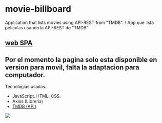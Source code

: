 # movie-billboard
Application that lists movies using API-REST from "TMDB". / App que lista peliculas usando la API-REST de "TMDB"
## [web SPA](https://movie-billboard.netlify.app/)
## Por el momento la pagina solo esta disponible en version para movil, falta la adaptacion para computador.
Tecnologias usadas.
- JavaScript. HTML. CSS.
- Axios (Libreria)
- [TMDB (API)](https://www.themoviedb.org/)

![](styles/moviebillboard.gif)